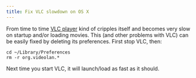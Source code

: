 ```yaml
---
title: Fix VLC slowdown on OS X
---
```

From time to time [VLC player](http://www.videolan.org/) kind of cripples itself and becomes very slow on startup and/or loading movies. This (and other problems with VLC) can be easily fixed by deleting its preferences. First stop VLC, then:

```
cd ~/Library/Preferences
rm -r org.videolan.*
```

Next time you start VLC, it will launch/load as fast as it should.
